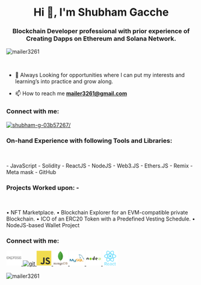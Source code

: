 <h1 align="center">Hi 👋, I'm Shubham Gacche</h1>
<h3 align="center">Blockchain Developer professional with prior experience of Creating Dapps on Ethereum and Solana Network.</h3>

<p align="left"> <img src="https://komarev.com/ghpvc/?username=mailer3261&label=Profile%20views&color=0e75b6&style=flat" alt="mailer3261" /> </p>

<p align="left"> <a href="https://twitter.com/" target="blank"><img src="https://img.shields.io/twitter/follow/?logo=twitter&style=for-the-badge" alt="" /></a> </p>

- 🌱 Always Looking for opportunities where I can put my interests and learning’s into practice and grow along. 

- 📫 How to reach me **mailer3261@gmail.com**

<h3 align="left">Connect with me:</h3>
<p align="left">
<a href="https://linkedin.com/in/shubham-g-03b57267/" target="blank"><img align="center" src="https://raw.githubusercontent.com/rahuldkjain/github-profile-readme-generator/master/src/images/icons/Social/linked-in-alt.svg" alt="shubham-g-03b57267/" height="30" width="40" /></a>
</p>

<h3 align="left">On-hand Experience with following Tools and Libraries: </h3>
<p align="left"> <a href="https://twitter.com/" target="blank"><img src="https://img.shields.io/twitter/follow/?logo=twitter&style=for-the-badge" alt="" /></a> </p>
- JavaScript 
- Solidity
- ReactJS
- NodeJS
- Web3.JS
- Ethers.JS
- Remix
- Meta mask
- GitHub

<h3 align="left">Projects Worked upon: - </h3>
<p align="left"> <a href="https://twitter.com/" target="blank"><img src="https://img.shields.io/twitter/follow/?logo=twitter&style=for-the-badge" alt="" /></a> </p>

•	NFT Marketplace.
•	Blockchain Explorer for an EVM-compatible private Blockchain.
•	ICO of an ERC20 Token with a Predefined Vesting Schedule.
•	NodeJS-based Wallet Project


<h3 align="left">Connect with me:</h3>
<p align="left">
<p align="left"> <a href="https://expressjs.com" target="_blank" rel="noreferrer"> <img src="https://raw.githubusercontent.com/devicons/devicon/master/icons/express/express-original-wordmark.svg" alt="express" width="40" height="40"/> </a> <a href="https://git-scm.com/" target="_blank" rel="noreferrer"> <img src="https://www.vectorlogo.zone/logos/git-scm/git-scm-icon.svg" alt="git" width="40" height="40"/> </a> <a href="https://developer.mozilla.org/en-US/docs/Web/JavaScript" target="_blank" rel="noreferrer"> <img src="https://raw.githubusercontent.com/devicons/devicon/master/icons/javascript/javascript-original.svg" alt="javascript" width="40" height="40"/> </a> <a href="https://www.mongodb.com/" target="_blank" rel="noreferrer"> <img src="https://raw.githubusercontent.com/devicons/devicon/master/icons/mongodb/mongodb-original-wordmark.svg" alt="mongodb" width="40" height="40"/> </a> <a href="https://www.mysql.com/" target="_blank" rel="noreferrer"> <img src="https://raw.githubusercontent.com/devicons/devicon/master/icons/mysql/mysql-original-wordmark.svg" alt="mysql" width="40" height="40"/> </a> <a href="https://nodejs.org" target="_blank" rel="noreferrer"> <img src="https://raw.githubusercontent.com/devicons/devicon/master/icons/nodejs/nodejs-original-wordmark.svg" alt="nodejs" width="40" height="40"/> </a> <a href="https://reactjs.org/" target="_blank" rel="noreferrer"> <img src="https://raw.githubusercontent.com/devicons/devicon/master/icons/react/react-original-wordmark.svg" alt="react" width="40" height="40"/> </a> </p>

<p><img align="center" src="https://github-readme-stats.vercel.app/api/top-langs?username=mailer3261&show_icons=true&locale=en&layout=compact" alt="mailer3261" /></p>
